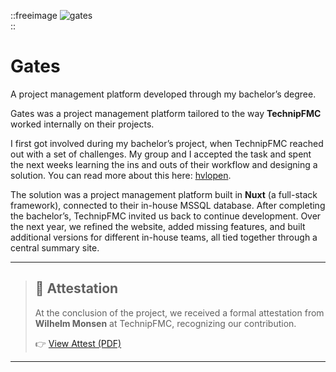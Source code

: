 ::freeimage
![gates](/projects/gates.png)  
::
# Gates  
A project management platform developed through my bachelor’s degree.  
<!--more-->  

Gates was a project management platform tailored to the way **TechnipFMC** worked internally on their projects.  

I first got involved during my bachelor’s project, when TechnipFMC reached out with a set of challenges. My group and I accepted the task and spent the next weeks learning the ins and outs of their workflow and designing a solution. You can read more about this here: [hvlopen](https://hvlopen.brage.unit.no/hvlopen-xmlui/handle/11250/3144010).  

The solution was a project management platform built in **Nuxt** (a full-stack framework), connected to their in-house MSSQL database. After completing the bachelor’s, TechnipFMC invited us back to continue development. Over the next year, we refined the website, added missing features, and built additional versions for different in-house teams, all tied together through a central summary site.  

---

> ## 📄 Attestation  
> At the conclusion of the project, we received a formal attestation from **Wilhelm Monsen** at TechnipFMC, recognizing our contribution.  
>  
> 👉 [View Attest (PDF)](https://tesdal.dev/files/technipfmc-attest.pdf)

---

